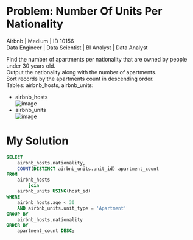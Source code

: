# Problem: Number Of Units Per Nationality
Airbnb | Medium | ID 10156<br>
Data Engineer | Data Scientist | BI Analyst | Data Analyst<br>

Find the number of apartments per nationality that are owned by people under 30 years old.<br>
Output the nationality along with the number of apartments.<br>
Sort records by the apartments count in descending order.<br>
Tables: airbnb_hosts, airbnb_units:
* airbnb_hosts<br>
![image](https://user-images.githubusercontent.com/111542025/234315487-0f4b1df0-5122-46cd-b3b2-35f7d66681f0.png)
* airbnb_units<br>
![image](https://user-images.githubusercontent.com/111542025/234315574-d76686c9-b9c0-4565-9cec-509be36d3222.png)

# My Solution
````sql
SELECT 
    airbnb_hosts.nationality, 
    COUNT(DISTINCT airbnb_units.unit_id) apartment_count
FROM 
    airbnb_hosts
        join 
    airbnb_units USING(host_id)
WHERE 
    airbnb_hosts.age < 30 
    AND airbnb_units.unit_type = 'Apartment'
GROUP BY
    airbnb_hosts.nationality
ORDER BY
    apartment_count DESC;
````
